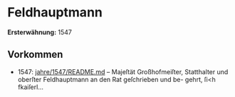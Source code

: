 # Feldhauptmann

**Ersterwähnung:** 1547

## Vorkommen
- 1547: [jahre/1547/README.md](../jahre/1547/README.md) – Majeſtät Großhofmeiſter, Statthalter und
oberſter Feldhauptmann an den Rat geſchrieben und be-
gehrt, ſi<h fkaiſerl...
